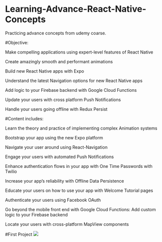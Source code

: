 # Learning-Advance-React-Native-Concepts
Practicing advance concepts from udemy coarse.

#Objective: 

Make compelling applications using expert-level features of React Native

Create amazingly smooth and performant animations

Build new React Native apps with Expo

Understand the latest Navigation options for new React Native apps

Add logic to your Firebase backend with Google Cloud Functions

Update your users with cross platform Push Notifications

Handle your users going offline with Redux Persist

#Content includes: 

Learn the theory and practice of implementing complex Animation systems

Bootstrap your app using the new Expo platform

Navigate your user around using React-Navigation

Engage your users with automated Push Notifications

Enhance authentication flows in your app with One Time Passwords with Twilio

Increase your app’s reliability with Offline Data Persistence

Educate your users on how to use your app with Welcome Tutorial pages

Authenticate your users using Facebook OAuth

Go beyond the mobile front end with Google Cloud Functions: Add custom logic to your Firebase backend

Locate your users with cross-platform MapView components

#First Project
![](untitled.gif)

